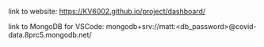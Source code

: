  link to website: https://KV6002.github.io/project/dashboard/

 link to MongoDB for VSCode: mongodb+srv://matt:<db_password>@covid-data.8prc5.mongodb.net/ 

